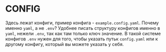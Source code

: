 # CONFIG

Здесь лежат конфиги, пример конфига - `example.config.yaml`.
Почему именно `yaml`, а не `.env`? Удобнее писать структуру конфигов именно в `yaml`, нежели `.env`, так как там только ключ значение. В такой системе конфигов `.env` нужен для того, чтобы указать путьк `config.yaml` или к другому конфигу, который вы можете указать у себя.
